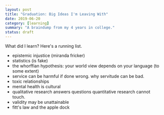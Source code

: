 ```yaml
---
layout: post
title: "Graduation: Big Ideas I'm Leaving With"
date: 2019-06-20
category: [learning]
summary: "A braindump from my 4 years in college."
status: draft
---
```

What did I learn? Here's a running list.

* epistemic injustice (miranda fricker)
* statistics (is fake)
* the whorffian hypothesis: your world view depends on your language (to some extent)
* service can be harmful if done wrong. why servitude can be bad.
* toxic relationships
* mental health is cultural
* qualitative research answers questions quantitative research cannot touch.
* validity may be unattainable
* fitt's law and the apple dock
